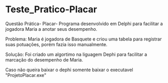 # Teste_Pratico-Placar
Questão Prática- Placar- Programa desenvolvido em Delphi para facilitar a jogadora Maria a anotar seus desempenho.

Problema: Maria é jogadora de Basquete e criou uma tabela para registrar suas potuações, porém fazia isso manualmente.

Solução: Foi criado um algortimo na liguagem Dephi  para facilitar a marcação do desempenho de Maria.

Caso não queira baixar o dephi somente baixar o executavel "ProjetoPlacar.exe"

